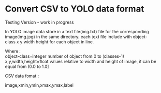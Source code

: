 # Convert CSV to YOLO data format 

Testing Version - work in progress 

In YOLO image data store in a text file(img.txt) file for the corresponding image(img.jpg) in the same directory.
each text file include with  object-class x y width height for each object in line. 

Where :<br/>
object-class=integer number of object from 0 to (classes-1)<br/>
x,y,width,height=float values relative to width and height of image, it can be equal from (0.0 to 1.0]<br/>

CSV data fomat :

image,xmin,ymin,xmax,ymax,label
